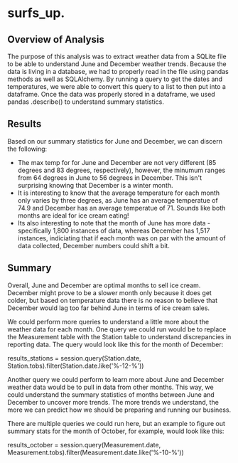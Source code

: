 # surfs_up.

## Overview of Analysis

The purpose of this analysis was to extract weather data from a SQLite file to be able to understand June and December weather trends. Because the data is living in a database, we had to properly read in the file using pandas methods as well as SQLAlchemy. By running a query to get the dates and temperatures, we were able to convert this query to a list to then put into a dataframe. Once the data was properly stored in a dataframe, we used pandas .describe() to understand summary statistics.

## Results 

Based on our summary statistics for June and December, we can discern the following:
- The max temp for for June and December are not very different (85 degrees and 83 degrees, respectively), however, the minumum ranges from 64 degrees in June to 56 degrees in December. This isn't surprising knowing that December is a winter month.
- It is interesting to know that the average temperature for each month only varies by three degrees, as June has an average temperatue of 74.9 and December has an average temperatue of 71. Sounds like both months are ideal for ice cream eating!
- Its also interesting to note that the month of June has more data - specifically 1,800 instances of data, whereas December has 1,517 instances, indiciating that if each month was on par with the amount of data collected, December numbers could shift a bit.

## Summary

Overall, June and December are optimal months to sell ice cream. December might prove to be a slower month only because it does get colder, but based on temperature data there is no reason to believe that December would lag too far behind June in terms of ice cream sales.

We could perform more queries to understand a little more about the weather data for each month. One query we could run would be to replace the Measurement table with the Station table to understand discrepancies in reporting data. The query would look like this for the month of December:

results_stations = session.query(Station.date, Station.tobs).filter(Station.date.like('%-12-%'))

Another query we could perform to learn more about June and December weather data would be to pull in data from other months. This way, we could understand the summary statistics of months between June and December to uncover more trends. The more trends we understand, the more we can predict how we should be preparing and running our business.

There are multiple queries we could run here, but an example to figure out summary stats for the month of October, for example, would look like this:

results_october = session.query(Measurement.date, Measurement.tobs).filter(Measurement.date.like('%-10-%'))

